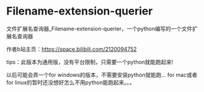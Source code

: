 # Filename-extension-querier
文件扩展名查询器_Filename-extension-querier，一个python编写的一个文件扩展名查询器

作者b站主页：https://space.bilibili.com/2120094752

tips：此版本为通用版，没有平台限制，只需要一个python就能跑起来!

以后可能会弄一个for windows的版本，不需要安装python就能跑...   for mac或者for linux的暂时还没想好怎么不用python能跑起来。。。
